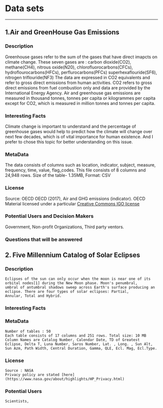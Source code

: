 # Data sets
------------------------
## 1.Air and GreenHouse Gas Emissions
    
### Description   
   Greenhouse gases refer to the sum of the gases that have direct imapcts on climate change. These seven gases are :
   carbon dioxide(CO2), methane(CH4), nitrous oxide(N20), chlorofluorocarbons(CFCs), hydroflourocarbons(HFCs), perflurocarbons(PFCs)
   superhexaflouride(SF6), nitrogen triflouride(NF3)
   The data are expressed in CO2 equivalents and refer to gross direct emissions from human activities. CO2 refers to gross direct 
   emissions from fuel combustion only and data are provided by the International Energy Agency.
   Air and greenhouse gas emissions are measured in thousand tonnes, tonnes per capita or kilogrammes per capita except for 
   CO2, which is measured in million tonnes and tonnes per capita.

### Interesting Facts
   Climate change is important to understand and the percentage of greenhouse gases would help to predict how the climate will change 
    over next few decades, which is of vital importance for human existence. And I prefer to chose this topic for better understanding 
    on this issue.

### MetaData   
   The data consists of columns such as location, indicator, subject, measure, frequency, time, value, flag_codes. This file consists       of 8 columns and 24,948 rows.
    Size of the table- 1.35MB, Format: CSV
    
 ### License 
  Source: OECD
  OECD (2017), Air and GHG emissions (indicator).
  OECD Material licensed under a particular [Creative Commons IGO license](http://www.oecd.org/termsandconditions/)
  
 ### Potential Users and Decision Makers
  Government, Non-profit Organizations, Third party ventors.
  
 ### Questions that will be answered
 
 
 
 ## 2. Five Millennium Catalog of Solar Eclipses
 
 ### Description 
    Eclipses of the sun can only occur when the moon is near one of its orbital nodes[1] during the New Moon phase. Moon's penumbral,       umbral of antumbral shadows sweep across Earth's surface producing an eclipse. There are four types of solar eclipses: Partial,         Annular, Total and Hybrid.
    
 
 ### Interesting Facts
 
 ### MetaData
    Number of tables : 50
    Each table consists of 17 columns and 251 rows. Total size: 10 MB
    Column Names are Catalog Number, Calendar Date, TD of Greatest Eclipse, Delta T, Luna Number, Saros Number, Lat. , Long. , Sun Alt,
    Sun Azm, Path Width, Central Duration, Gamma, QLE, Ecl. Mag, Ecl.Type.
    
 ### License
    Source : NASA
    Privacy policy are stated [here](https://www.nasa.gov/about/highlights/HP_Privacy.html)
   
 ### Potential Users
    Scientists, 
    
    
    
    
    
 
